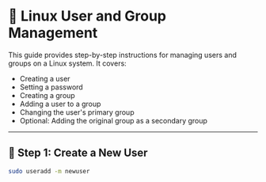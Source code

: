 # 👥 Linux User and Group Management

This guide provides step-by-step instructions for managing users and groups on a Linux system. It covers:

- Creating a user
- Setting a password
- Creating a group
- Adding a user to a group
- Changing the user's primary group
- Optional: Adding the original group as a secondary group

---

## 👤 Step 1: Create a New User

```bash
sudo useradd -m newuser
